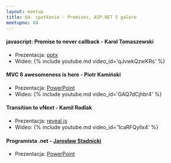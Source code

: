 ```yaml
---
layout: meetup
title: 84. spotkanie - Promises, ASP.NET 5 galore
meetupno: 84
---
```


#### javascript: Promise to never callback - Karol Tomaszewski
* Prezentacja: [pptx](/assets/promiseToNeverCallback.pptx)
* Wideo: {% include youtube.md video_id='qJvwkQzwKRs' %}

#### MVC 6 awesomeness is here - Piotr Kamiński
* Prezentacja: [PowerPoint](/assets/MVC6_Piotr_Kamiński_2.0.pptx)
* Wideo: {% include youtube.md video_id='GAQ7dCjhbr4' %}

#### Transition to vNext - Kamil Radlak
* Prezentacja: [reveal.js](/assets/vnext)
* Wideo: {% include youtube.md video_id='1caRFQyllx4' %}

#### Programista .net - [Jarosław Stadnicki](http://twitter.com/j_stadnicki)
* Prezentacja: [PowerPoint](/assets/whats-new-cs-6.pptx)
